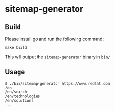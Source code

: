 # sitemap-generator

## Build

Please install go and run the following command:

```
make build
```

This will output the `sitemap-generator` binary in `bin/`

## Usage

```
$ ./bin/sitemap-generator https://www.redhat.com
/en
/en/search
/en/technologies
/en/solutions
...
```
